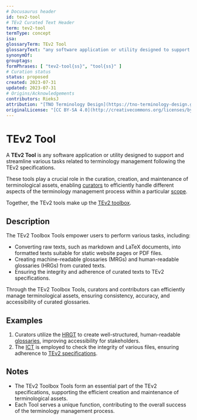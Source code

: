 ```yaml
---
# Docusaurus header
id: tev2-tool
# TEv2 Curated Text Header
term: tev2-tool
termType: concept
isa:
glossaryTerm: TEv2 Tool
glossaryText: "any software application or utility designed to support and streamline various tasks related to terminology management following the TEv2 specifications."
synonymOf: 
grouptags: 
formPhrases: [ "tev2-tool{ss}", "tool{ss}" ]
# Curation status
status: proposed
created: 2023-07-31
updated: 2023-07-31
# Origins/Acknowledgements
contributors: RieksJ
attribution: "[TNO Terminology Design](https://tno-terminology-design.github.io/tev2-specifications/docs)"
originalLicense: "[CC BY-SA 4.0](http://creativecommons.org/licenses/by-sa/4.0/?ref=chooser-v1)"
---
```


# TEv2 Tool

A **TEv2 Tool** is any software application or utility designed to support and streamline various tasks related to terminology management following the TEv2 specifications.

These tools play a crucial role in the curation, creation, and maintenance of terminological assets, enabling [curators](@) to efficiently handle different aspects of the terminology management process within a particular [scope](@). 

Together, the TEv2 tools make up the [TEv2 toolbox](@).

## Description

The TEv2 Toolbox Tools empower users to perform various tasks, including:

- Converting raw texts, such as markdown and LaTeX documents, into formatted texts suitable for static website pages or PDF files.
- Creating machine-readable glossaries (MRGs) and human-readable glossaries (HRGs) from curated texts.
- Ensuring the integrity and adherence of curated texts to TEv2 specifications.

Through the TEv2 Toolbox Tools, curators and contributors can efficiently manage terminological assets, ensuring consistency, accuracy, and accessibility of curated glossaries.

## Examples

1. Curators utilize the [HRGT](@) to create well-structured, human-readable [glossaries](@), improving accessibility for stakeholders.
2. The [ICT](@) is employed to check the integrity of various files, ensuring adherence to [TEv2 specifications](/docs-spec-files).

## Notes

- The TEv2 Toolbox Tools form an essential part of the TEv2 specifications, supporting the efficient creation and maintenance of terminological assets.
- Each Tool serves a unique function, contributing to the overall success of the terminology management process.
